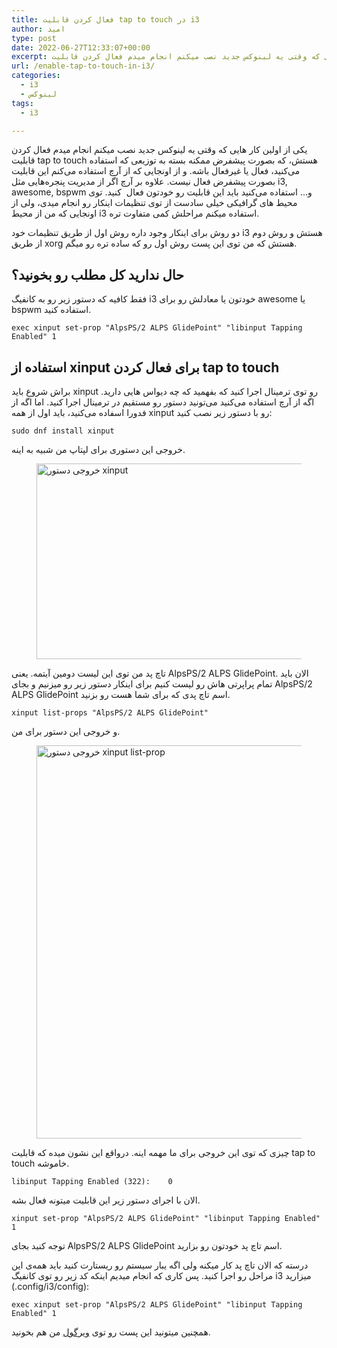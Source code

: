 ```yaml
---
title: فعال کردن قابلیت tap to touch در i3
author: امید
type: post
date: 2022-06-27T12:33:07+00:00
excerpt: یکی از اولین کار هایی که وقتی یه لینوکس جدید نصب میکنم انجام میدم فعال کردن قابلیت tap to touch هستش، که بصورت پیشفرض ممکنه بسته به توزیعی که استفاده می‌کنید، فعال یا غیرفعال باشه. و از اونجایی که از آرچ استفاده می‌کنم این قابلیت بصورت پیشفرض فعال نیست
url: /enable-tap-to-touch-in-i3/
categories:
  - i3
  - لینوکس
tags:
  - i3

---
```

یکی از اولین کار هایی که وقتی یه لینوکس جدید نصب میکنم انجام میدم فعال کردن قابلیت tap to touch هستش، که بصورت پیشفرض ممکنه بسته به توزیعی که استفاده می‌کنید، فعال یا غیرفعال باشه. و از اونجایی که از آرچ استفاده می‌کنم این قابلیت بصورت پیشفرض فعال نیست. علاوه بر آرچ اگر از مدیریت پنجره‌هایی مثل i3, awesome, bspwm و&#8230; استفاده می‌کنید باید این قابلیت رو خودتون فعال &nbsp;کنید. توی محیط های گرافیکی خیلی سادست از توی تنظیمات اینکار رو انجام میدی، ولی از اونجایی که من از محیط i3 استفاده میکنم مراحلش کمی متفاوت تره.

دو روش برای اینکار وجود داره روش اول از طریق تنظیمات خود i3 هستش و روش دوم از طریق xorg هستش که من توی این پست روش اول رو که ساده تره رو میگم.

## حال ندارید کل مطلب رو بخونید؟

فقط کافیه که دستور زیر رو به کانفیگ i3 خودتون یا معادلش رو برای awesome یا bspwm استفاده کنید.

<pre class="wp-block-code"><code>exec xinput set-prop "AlpsPS/2 ALPS GlidePoint" "libinput Tapping Enabled" 1</code></pre>



## استفاده از xinput برای فعال کردن tap to touch

براش شروع باید xinput رو توی ترمینال اجرا کنید که بفهمید که چه دیواس هایی دارید. اگه از آرچ استفاده می‌کنید می‌تونید دستور رو مستقیم در ترمینال اجرا کنید. اما اگه از فدورا اسفاده می‌کنید، باید اول از همه xinput رو با دستور زیر نصب کنید:

<pre class="wp-block-code"><code>sudo dnf install xinput</code></pre>

خروجی این دستوری برای لپتاپ من شبیه به اینه.<figure class="wp-block-image size-full">

<img decoding="async" loading="lazy" width="747" height="313" src="https://techwithomid.ir/wp-content/uploads/2022/06/xinput-min.png" alt="خروجی دستور xinput" class="wp-image-144" srcset="https://techwithomid.ir/wp-content/uploads/2022/06/xinput-min.png 747w, https://techwithomid.ir/wp-content/uploads/2022/06/xinput-min-300x126.png 300w" sizes="(max-width: 747px) 100vw, 747px" /> </figure> 

تاچ پد من توی این لیست دومین آیتمه. یعنی AlpsPS/2 ALPS GlidePoint. الان باید تمام پراپرتی هاش رو لیست کنیم برای اینکار دستور زیر رو میزنیم و بجای AlpsPS/2 ALPS GlidePoint اسم تاچ پدی که برای شما هست رو بزنید.

<pre class="wp-block-code"><code>xinput list-props "AlpsPS/2 ALPS GlidePoint"</code></pre>

و خروجی این دستور برای من.<figure class="wp-block-image size-full">

<img decoding="async" loading="lazy" width="743" height="629" src="https://techwithomid.ir/wp-content/uploads/2022/06/listprop-min.png" alt="خروجی دستور xinput list-prop" class="wp-image-146" srcset="https://techwithomid.ir/wp-content/uploads/2022/06/listprop-min.png 743w, https://techwithomid.ir/wp-content/uploads/2022/06/listprop-min-300x254.png 300w" sizes="(max-width: 743px) 100vw, 743px" /> </figure> 

چیزی که توی این خروجی برای ما مهمه اینه. درواقع این نشون میده که قابلیت tap to touch خاموشه.

<pre class="wp-block-code"><code>libinput Tapping Enabled (322):	0</code></pre>

الان با اجرای دستور زیر این قابلیت میتونه فعال بشه.

<pre class="wp-block-code"><code>xinput set-prop "AlpsPS/2 ALPS GlidePoint" "libinput Tapping Enabled" 1</code></pre>

توجه کنید بجای AlpsPS/2 ALPS GlidePoint اسم تاچ پد خودتون رو بزارید.

درسته که الان تاچ پد کار میکنه ولی اگه یبار سیستم رو ریستارت کنید باید همه‌ی این مراحل رو اجرا کنید. پس کاری که انجام میدیم اینکه کد زیر رو توی کانفیگ i3 میزارید (.config/i3/config):

<pre class="wp-block-code"><code>exec xinput set-prop "AlpsPS/2 ALPS GlidePoint" "libinput Tapping Enabled" 1</code></pre>

همچنین میتونید این پست رو توی <a href="https://virgool.io/@omidmmadi/%D9%81%D8%B9%D8%A7%D9%84-%DA%A9%D8%B1%D8%AF%D9%86-%D9%82%D8%A7%D8%A8%D9%84%DB%8C%D8%AA-tap-to-touch-%D8%AF%D8%B1-i3-ya7umqby8ngi" target="_blank" rel="noreferrer noopener">ویرگول</a> من هم بخونید.